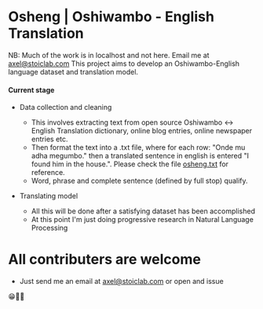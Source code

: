 # Osheng | Oshiwambo - English Translation
NB: Much of the work is in localhost and not here. Email me at axel@stoiclab.com
This project aims to develop an Oshiwambo-English language dataset and translation model.

#### Current stage
- Data collection and cleaning
  - This involves extracting text from open source Oshiwambo <-> English Translation dictionary, online blog entries, online newspaper entries etc.
  - Then format the text into a .txt file, where for each row: "Onde mu adha megumbo." then a translated sentence in english is entered "I found him in the house.". Please check the file [osheng.txt](https://github.com/komeho/osheng/blob/master/osheng.txt) for reference.
  - Word, phrase and complete sentence (defined by full stop) qualify.

- Translating model
  - All this will be done after a satisfying dataset has been accomplished
  - At this point I'm just doing progressive research in Natural Language Processing
 
# All contributers are welcome
- Just send me an email at axel@stoiclab.com or open and issue

😁🤞🏾
